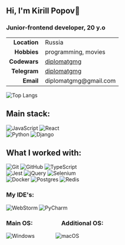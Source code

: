 ## Hi, I'm Kirill Popov👋

### Junior-frontend developer, 20 y.o

<table>
    <tbody>
    <tr>
        <td style="text-align: end;"><strong>Location</strong></td>
        <td style="padding-left: 10px">Russia</td>
    </tr>
    <tr>
        <td style="text-align: end;"><strong>Hobbies</strong></td>
        <td style="padding-left: 10px">programming, movies</td>
    </tr>
    <tr>
        <td style="text-align: end;"><strong>Codewars</strong></td>
        <td style="padding-left: 10px"><a href="https://www.codewars.com/users/diplomatgmg">diplomatgmg</a></td>
    </tr>
    <tr>
        <td style="text-align: end;"><strong>Telegram</strong></td>
        <td style="padding-left: 10px"><a href="https://t.me/diplomatgmg">diplomatgmg</a></td>
    </tr>
    <tr>
        <td style="text-align: end;"><strong>Email</strong></td>
        <td style="padding-left: 10px">diplomatgmg@gmail.com</td>
    </tr>
    </tbody>
</table>

![Top Langs](https://github-readme-stats.vercel.app/api/top-langs/?username=diplomatgmg&layout=compact)

## Main stack:

![JavaScript](https://img.shields.io/badge/javascript-%23323330.svg?style=for-the-badge&logo=javascript&logoColor=%23F7DF1E)
![React](https://img.shields.io/badge/react-%2320232a.svg?style=for-the-badge&logo=react&logoColor=%2361DAFB)  
![Python](https://img.shields.io/badge/python-3670A0?style=for-the-badge&logo=python&logoColor=ffdd54)
![Django](https://img.shields.io/badge/django-%23092E20.svg?style=for-the-badge&logo=django&logoColor=white)

## What I worked with:

![Git](https://img.shields.io/badge/git-%23F05033.svg?style=for-the-badge&logo=git&logoColor=white)
![GitHub](https://img.shields.io/badge/github-%23121011.svg?style=for-the-badge&logo=github&logoColor=white)
![TypeScript](https://img.shields.io/badge/typescript-%23007ACC.svg?style=for-the-badge&logo=typescript&logoColor=white)  
![Jest](https://img.shields.io/badge/-jest-%23C21325?style=for-the-badge&logo=jest&logoColor=white)
![jQuery](https://img.shields.io/badge/jquery-%230769AD.svg?style=for-the-badge&logo=jquery&logoColor=white)
![Selenium](https://img.shields.io/badge/-selenium-%43B02A?style=for-the-badge&logo=selenium&logoColor=white)  
![Docker](https://img.shields.io/badge/docker-%230db7ed.svg?style=for-the-badge&logo=docker&logoColor=white)
![Postgres](https://img.shields.io/badge/postgres-%23316192.svg?style=for-the-badge&logo=postgresql&logoColor=white)
![Redis](https://img.shields.io/badge/redis-%23DD0031.svg?style=for-the-badge&logo=redis&logoColor=white)

### My IDE's:

![WebStorm](https://img.shields.io/badge/webstorm-143?style=for-the-badge&logo=webstorm&logoColor=white&color=black)
![PyCharm](https://img.shields.io/badge/pycharm-143?style=for-the-badge&logo=pycharm&logoColor=black&color=black&labelColor=green)

### Main OS: &ensp;&ensp;&ensp;&ensp;&ensp;&ensp;&ensp;&ensp;&ensp;Additional OS:
![Windows](https://img.shields.io/badge/Windows-0078D6?style=for-the-badge&logo=windows&logoColor=white)
&ensp;&ensp;&ensp;&ensp;&ensp;&ensp;&ensp;
![macOS](https://img.shields.io/badge/mac%20os-000000?style=for-the-badge&logo=macos&logoColor=F0F0F0)
